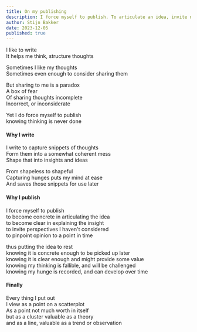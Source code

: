 ```yaml
---
title: On my publishing
description: I force myself to publish. To articulate an idea, invite new perspectives, and record it to a date. So that an idea or hunge can sparkle a discussion, and develop over time.
author: Stijn Bakker
date: 2023-12-05
published: true
---
```


I like to write<br/>
It helps me think, structure thoughts<br/>

Sometimes I like my thoughts<br/>
Sometimes even enough to consider sharing them

But sharing to me is a paradox<br/>
A box of fear<br/>
Of sharing thoughts incomplete<br/>
Incorrect, or inconsiderate

Yet I do force myself to publish<br/>
knowing thinking is never done

#### Why I write

I write to capture snippets of thoughts<br/>
Form them into a somewhat coherent mess<br/>
Shape that into insights and ideas

From shapeless to shapeful<br/>
Capturing hunges puts my mind at ease<br/>
And saves those snippets for use later

#### Why I publish

I force myself to publish<br/>
to become concrete in articulating the idea<br/>
to become clear in explaining the insight<br/>
to invite perspectives I haven't considered<br/>
to pinpoint opinion to a point in time

thus putting the idea to rest<br/>
knowing it is concrete enough to be picked up later<br/>
knowing it is clear enough and might provide some value<br/>
knowing my thinking is fallible, and will be challenged<br/>
knowing my hunge is recorded, and can develop over time

#### Finally

Every thing I put out<br/>
I view as a point on a scatterplot<br/>
As a point not much worth in itself<br/>
but as a cluster valuable as a theory<br/>
and as a line, valuable as a trend or observation
